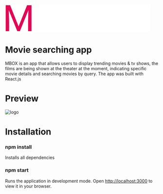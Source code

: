 ![logo](https://github.com/CihanErenler/react-movie-app/blob/master/src/assets/MBOX.svg) 
# Movie searching app

MBOX is an app that allows users to display trending movies & tv shows, the films are being shown at the theater at the moment, indicating specific movie details and searching movies by query. The app was built with React.js

# Preview

![logo](https://github.com/CihanErenler/react-movie-app/blob/master/src/assets/ef.gif)

# Installation
### npm install
Installs all dependencies
### npm start
Runs the application in development mode.
Open [http://localhost:3000](http://localhost:3000) to view it in your browser.



